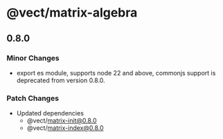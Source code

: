 # @vect/matrix-algebra

## 0.8.0

### Minor Changes

- export es module, supports node 22 and above, commonjs support is deprecated from version 0.8.0.

### Patch Changes

- Updated dependencies
  - @vect/matrix-init@0.8.0
  - @vect/matrix-index@0.8.0

